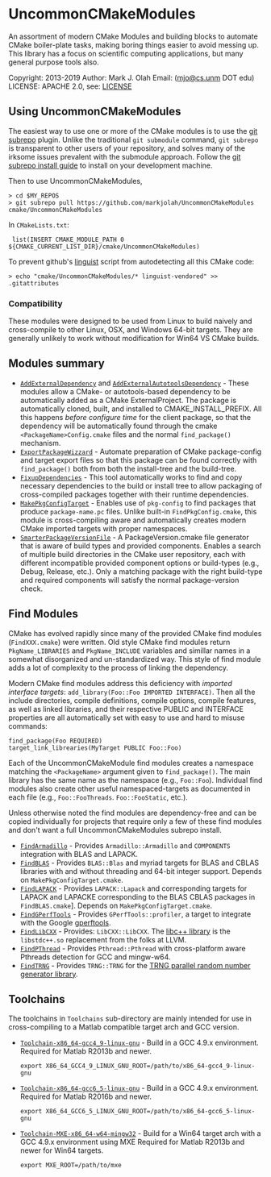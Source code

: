 # UncommonCMakeModules

An assortment of modern CMake Modules and building blocks to automate CMake boiler-plate tasks, making boring things easier to avoid messing up.   This library has a focus on scientific computing applications, but many general purpose tools also.

Copyright: 2013-2019
Author: Mark J. Olah
Email: (mjo@cs.unm DOT edu)
LICENSE: APACHE 2.0, see: [LICENSE](LICENSE)

## Using UncommonCMakeModules

The easiest way to use one or more of the CMake modules is to use the [git subrepo](https://github.com/ingydotnet/git-subrepo) plugin.  Unlike the traditional `git submodule` command, `git subrepo` is transparent to other users of your repository, and solves many of the irksome issues prevalent with the submodule approach.  Follow the [git subrepo install guide](https://github.com/ingydotnet/git-subrepo#installation-instructions) to install on your development machine.

Then to use UncommonCMakeModules,
```
> cd $MY_REPOS
> git subrepo pull https://github.com/markjolah/UncommonCMakeModules cmake/UncommonCMakeModules
```
In `CMakeLists.txt`:

```
 list(INSERT CMAKE_MODULE_PATH 0 ${CMAKE_CURRENT_LIST_DIR}/cmake/UncommonCMakeModules)
```

To prevent github's [linguist](https://github.com/github/linguist) script from autodetecting all this CMake code:
```
> echo "cmake/UncommonCMakeModules/* linguist-vendored" >> .gitattributes
```

### Compatibility

These modules were designed to be used from Linux to build naively and cross-compile to other Linux, OSX, and Windows 64-bit targets.  They are generally unlikely to work without modification for Win64 VS CMake builds.

## Modules summary

 * [`AddExternalDependency`](AddExternalDependency.cmake) and [`AddExternalAutotoolsDependency`](AddExternalAutotoolsDependency.cmake) - These modules allow a CMake- or autotools-based dependency to be automatically added as a CMake ExternalProject.  The package is automatically cloned, built, and installed to CMAKE_INSTALL_PREFIX.  All this happens *before configure time* for the client package, so that the dependency will be automatically found through the cmake `<PackageName>Config.cmake` files and the normal `find_package()` mechanism.
 * [`ExportPackageWizzard`](ExportPackageWizzard.cmake) - Automate preparation of CMake package-config and target export files so that this package can be found correctly with `find_package()` both from both the install-tree and the build-tree.
 * [`FixupDependencies`](FixupDependencies.cmake) - This tool automatically works to find and copy necessary dependencies to the build or install tree to allow packaging of cross-compiled packages together with their runtime dependencies.
 * [`MakePkgConfigTarget`](MakePkgConfigTarget.cmake) - Enables use of `pkg-config` to find packages that produce `package-name.pc` files. Unlike built-in `FindPkgConfig.cmake`, this module is cross-compiling aware and automatically creates modern CMake imported targets with proper namespaces.
 * [`SmarterPackageVersionFile`](SmarterPackageVersionFile.cmake) - A PackageVersion.cmake file generator that is aware of build types and provided components.  Enables a search of multiple build directories in the CMake user repository, each with different incompatible provided component options or build-types (e.g., Debug, Release, etc.).  Only a matching package with the right build-type and required components will satisfy the normal package-version check.

## Find Modules
CMake has evolved rapidly since many of the provided CMake find modules (`FindXXX.cmake`) were written.  Old style CMake find modules return `PkgName_LIBRARIES` and `PkgName_INCLUDE` variables and simillar names in a somewhat disorganized and un-standardized way.  This style of find module adds a lot of complexity to the process of linking the dependency.

Modern CMake find modules address this deficiency with *imported interface targets*: `add_library(Foo::Foo IMPORTED INTERFACE)`. Then all the include directories, compile definitions, compile options, compile features, as well as linked libraries, and their respective PUBLIC and INTERFACE properties are all automatically set with easy to use and hard to misuse commands:
```
find_package(Foo REQUIRED)
target_link_librearies(MyTarget PUBLIC Foo::Foo)
```
Each of the UncommonCMakeModule find modules creates a namespace matching the `<PackageName>` argument given to `find_package()`.  The main library has the same name as the namespace (e.g., `Foo::Foo`).  Individual find modules also create other useful namespaced-targets as documented in each file (e.g., `Foo::FooThreads`. `Foo::FooStatic`, etc.).

Unless otherwise noted the find modules are dependency-free and can be copied individually for projects that require only a few of these find modules and don't want a full UncommonCMakeModules subrepo install.

 * [`FindArmadillo`](FindArmadillo.cmake) - Provides `Armadillo::Armadillo` and `COMPONENTS` integration with BLAS and LAPACK.
 * [`FindBLAS`](FindBLAS.cmake) - Provides `BLAS::Blas` and myriad targets for BLAS and CBLAS libraries with and without threading and 64-bit integer support.  Depends on `MakePkgConfigTarget.cmake`.
 * [`FindLAPACK`](FindLAPACK.cmake) - Provides `LAPACK::Lapack` and corresponding targets for LAPACK and LAPACKE corresponding to the BLAS CBLAS packages in `FindBLAS.cmake`].  Depends on `MakePkgConfigTarget.cmake`.
  * [`FindGPerfTools`](FindGPerfTools.cmake) - Provides `GPerfTools::profiler`, a target to integrate with the Google [gperftools](https://github.com/gperftools/gperftools).
  * [`FindLibCXX`](FindLibCXX.cmake) - Provides: `LibCXX::LibCXX`.  The [libc++ library](https://libcxx.llvm.org/) is the `libstdc++.so` replacement from the folks at LLVM.
  * [`FindPThread`](FindPThread.cmake) - Provides `Pthread::Pthread` with cross-platform aware Pthreads detection for GCC and mingw-w64.
  * [`FindTRNG`](FindTRNG.cmake) - Provides `TRNG::TRNG` for the [TRNG parallel random number generator library](https://www.numbercrunch.de/trng/).

## Toolchains

The toolchains in `Toolchains` sub-directory are mainly intended for use in cross-compiling to a Matlab compatible target arch and GCC version.

 * [`Toolchain-x86_64-gcc4_9-linux-gnu`](Toolchains/Toolchain-x86_64-gcc4_9-linux-gnu.cmake)  - Build in a GCC 4.9.x environment.  Required for Matlab R2013b and newer.
    ```
    export X86_64_GCC4_9_LINUX_GNU_ROOT=/path/to/x86_64-gcc4_9-linux-gnu
    ```
 * [`Toolchain-x86_64-gcc6_5-linux-gnu`](Toolchains/Toolchain-x86_64-gcc6_5-linux-gnu.cmake) - Build in a GCC 4.9.x environment.  Required for Matlab R2016b and newer.
    ```
    export X86_64_GCC6_5_LINUX_GNU_ROOT=/path/to/x86_64-gcc6_5-linux-gnu
    ```
 * [`Toolchain-MXE-x86_64-w64-mingw32`](Toolchains/Toolchain-MXE-x86_64-w64-mingw32.cmake) - Build for a Win64 target arch with a GCC 4.9.x environment using MXE  Required for Matlab R2013b and newer for Win64 targets.
    ```
    export MXE_ROOT=/path/to/mxe
    ```
